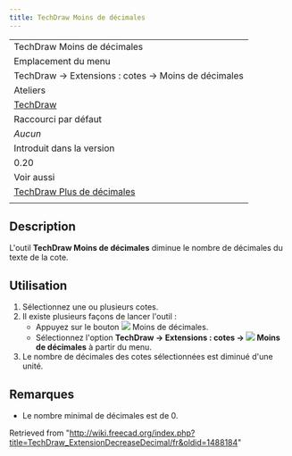 ```yaml
---
title: TechDraw Moins de décimales
---
```

|  |
| --- |
| TechDraw Moins de décimales |
| Emplacement du menu |
| TechDraw → Extensions : cotes → Moins de décimales |
| Ateliers |
| [TechDraw](/TechDraw_Workbench/fr "TechDraw Workbench/fr") |
| Raccourci par défaut |
| *Aucun* |
| Introduit dans la version |
| 0.20 |
| Voir aussi |
| [TechDraw Plus de décimales](/TechDraw_ExtensionIncreaseDecimal/fr "TechDraw ExtensionIncreaseDecimal/fr") |
|  |

## Description

L'outil **TechDraw Moins de décimales** diminue le nombre de décimales du texte de la cote.

## Utilisation

1. Sélectionnez une ou plusieurs cotes.
2. Il existe plusieurs façons de lancer l'outil :
   * Appuyez sur le bouton ![](/images/TechDraw_ExtensionDecreaseDecimal.svg) Moins de décimales.
   * Sélectionnez l'option **TechDraw → Extensions : cotes → ![](/images/TechDraw_ExtensionDecreaseDecimal.svg) Moins de décimales** à partir du menu.
3. Le nombre de décimales des cotes sélectionnées est diminué d'une unité.

## Remarques

* Le nombre minimal de décimales est de 0.

Retrieved from "<http://wiki.freecad.org/index.php?title=TechDraw_ExtensionDecreaseDecimal/fr&oldid=1488184>"